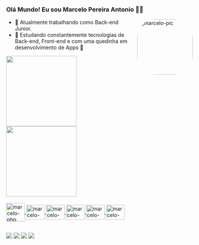 ### Olá Mundo! Eu sou Marcelo Pereira Antonio 🤖👋

<img align="right" alt="marcelo-pic" height="150" style="border-radius:50px;" src="https://user-images.githubusercontent.com/56845435/204160835-6fd7ad88-731b-4379-9d1d-7c49b5fcb7c2.gif">


- 🔭 Atualmente trabalhando como Back-end Junior.
- 🌱 Estudando constantemente tecnologias de Back-end, Front-end e com uma quedinha em desenvolvimento de Apps 🤳

<div>
  <a href="https://github.com/MarceloPereiraAntonio">
  <img height="190em" src="https://github-readme-stats.vercel.app/api?username=MarceloPereiraAntonio&show_icons=true&theme=radical&include_all_commits=true&count_private=true"/>
  <img height="190em" src="https://github-readme-stats.vercel.app/api/top-langs/?username=MarceloPereiraAntonio&layout=compact&langs_count=7&theme=radical"/>
</div>
<div style="display: inline_block"><br>
  <img align="center" alt="marcelo-php" height="50" width="50" src="https://cdn.jsdelivr.net/gh/devicons/devicon/icons/php/php-original.svg">
  <img align="center" alt="marcelo-php" height="40" width="50" src="https://cdn.jsdelivr.net/gh/devicons/devicon/icons/laravel/laravel-plain-wordmark.svg">
  <img align="center" alt="marcelo-php" height="40" width="50" src="https://cdn.jsdelivr.net/gh/devicons/devicon/icons/mysql/mysql-original-wordmark.svg">
  <img align="center" alt="marcelo-php" height="40" width="50" src="https://cdn.jsdelivr.net/gh/devicons/devicon/icons/html5/html5-original-wordmark.svg">
  <img align="center" alt="marcelo-php" height="40" width="50" src="https://cdn.jsdelivr.net/gh/devicons/devicon/icons/css3/css3-original-wordmark.svg">
  <img align="center" alt="marcelo-php" height="40" width="50" src="https://cdn.jsdelivr.net/gh/devicons/devicon/icons/javascript/javascript-original.svg">
  
  
</div>

  ##
  
<div>
<a href="https://www.linkedin.com/in/marcelo-pereira-003142166/" target="_blank"><img src="https://img.shields.io/badge/-LinkedIn-%230077B5?style=for-the-badge&logo=linkedin&logoColor=white" target="_blank"></a>
<a href = "mailto:marcelo.pereira.antonio0@gmail.com"><img src="https://img.shields.io/badge/-Gmail-%23333?style=for-the-badge&logo=gmail&logoColor=white" target="_blank"></a>
<a href="https://www.youtube.com/channel/UCvjPeBYx8db5QKKE8XlJp2g" target="_blank"><img src="https://img.shields.io/badge/YouTube-FF0000?style=for-the-badge&logo=youtube&logoColor=white" target="_blank"></a>
<a href="https://www.twitch.tv/tarzanngamer" target="_blank"><img src="https://img.shields.io/badge/Twitch-9146FF?style=for-the-badge&logo=twitch&logoColor=white"></a>


</div>
